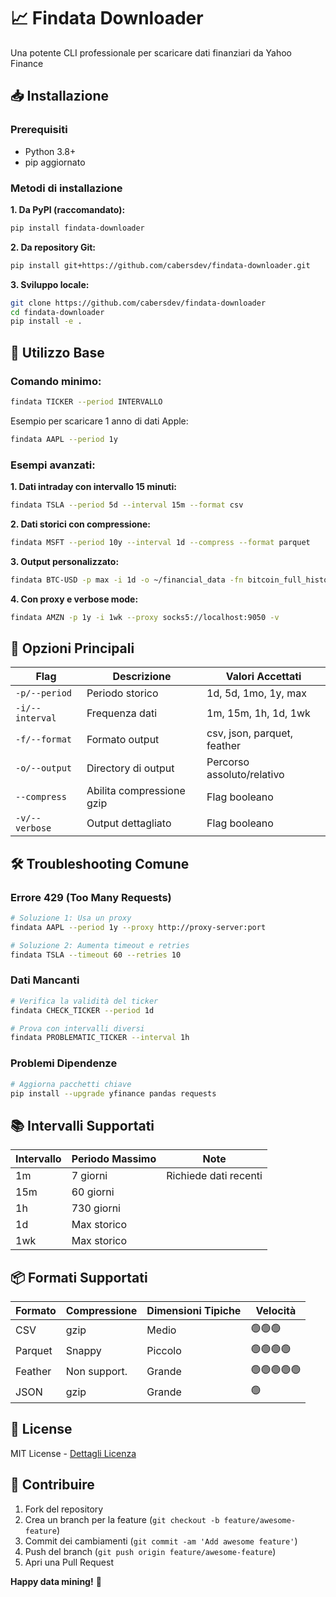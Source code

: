 # 📈 Findata Downloader

Una potente CLI professionale per scaricare dati finanziari da Yahoo Finance

## 📥 Installazione

### Prerequisiti
- Python 3.8+
- pip aggiornato

### Metodi di installazione

**1. Da PyPI (raccomandato):**
```bash
pip install findata-downloader
```

**2. Da repository Git:**
```bash
pip install git+https://github.com/cabersdev/findata-downloader.git
```

**3. Sviluppo locale:**
```bash
git clone https://github.com/cabersdev/findata-downloader
cd findata-downloader
pip install -e .
```

## 🚀 Utilizzo Base

### Comando minimo:
```bash
findata TICKER --period INTERVALLO
```
Esempio per scaricare 1 anno di dati Apple:
```bash
findata AAPL --period 1y
```

### Esempi avanzati:

**1. Dati intraday con intervallo 15 minuti:**
```bash
findata TSLA --period 5d --interval 15m --format csv
```

**2. Dati storici con compressione:**
```bash
findata MSFT --period 10y --interval 1d --compress --format parquet
```

**3. Output personalizzato:**
```bash
findata BTC-USD -p max -i 1d -o ~/financial_data -fn bitcoin_full_history.feather
```

**4. Con proxy e verbose mode:**
```bash
findata AMZN -p 1y -i 1wk --proxy socks5://localhost:9050 -v
```

## 🔧 Opzioni Principali

| Flag               | Descrizione                                  | Valori Accettati               |
|---------------------|----------------------------------------------|---------------------------------|
| `-p/--period`       | Periodo storico                             | 1d, 5d, 1mo, 1y, max          |
| `-i/--interval`     | Frequenza dati                              | 1m, 15m, 1h, 1d, 1wk          |
| `-f/--format`       | Formato output                              | csv, json, parquet, feather    |
| `-o/--output`       | Directory di output                         | Percorso assoluto/relativo     |
| `--compress`        | Abilita compressione gzip                  | Flag booleano                  |
| `-v/--verbose`      | Output dettagliato                         | Flag booleano                  |

## 🛠 Troubleshooting Comune

### Errore 429 (Too Many Requests)
```bash
# Soluzione 1: Usa un proxy
findata AAPL --period 1y --proxy http://proxy-server:port

# Soluzione 2: Aumenta timeout e retries
findata TSLA --timeout 60 --retries 10
```

### Dati Mancanti
```bash
# Verifica la validità del ticker
findata CHECK_TICKER --period 1d

# Prova con intervalli diversi
findata PROBLEMATIC_TICKER --interval 1h
```

### Problemi Dipendenze
```bash
# Aggiorna pacchetti chiave
pip install --upgrade yfinance pandas requests
```

## 📚 Intervalli Supportati

| Intervallo | Periodo Massimo | Note                           |
|------------|-----------------|--------------------------------|
| 1m         | 7 giorni        | Richiede dati recenti         |
| 15m        | 60 giorni       |                                |
| 1h         | 730 giorni      |                                |
| 1d         | Max storico     |                                |
| 1wk        | Max storico     |                                |

## 📦 Formati Supportati

| Formato   | Compressione | Dimensioni Tipiche | Velocità |
|-----------|--------------|--------------------|----------|
| CSV       | gzip         | Medio              | 🟢🟢🟢     |
| Parquet   | Snappy       | Piccolo            | 🟢🟢🟢🟢   |
| Feather   | Non support. | Grande             | 🟢🟢🟢🟢🟢 |
| JSON      | gzip         | Grande             | 🟢        |

## 📜 License
MIT License - [Dettagli Licenza](LICENSE)

## 👥 Contribuire
1. Fork del repository
2. Crea un branch per la feature (`git checkout -b feature/awesome-feature`)
3. Commit dei cambiamenti (`git commit -am 'Add awesome feature'`)
4. Push del branch (`git push origin feature/awesome-feature`)
5. Apri una Pull Request

**Happy data mining!** 🚀
